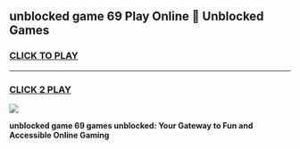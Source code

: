 
## unblocked game 69 Play Online 👋 Unblocked Games
<h3>
<a href="https://premium.freeplayer.one?title=unblocked_game_69&ref=19F">CLICK TO PLAY</a></h3>
<hr>

<h3>
<a href="https://premium.freeplayer.one?title=unblocked_game_69&ref=19F">CLICK 2 PLAY</a>
  
</h3>

<a href="https://premium.freeplayer.one?title=unblocked_game_69&ref=19F"><img src="https://clearcache.store/games.png"></a>


**unblocked game 69 games unblocked: Your Gateway to Fun and Accessible Online Gaming**
